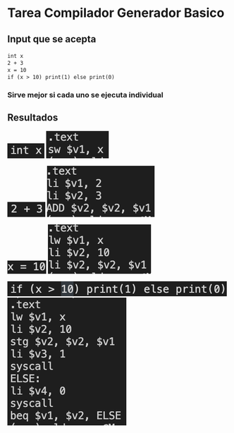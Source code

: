 # Tarea Compilador Generador Basico
## Input que se acepta

    int x
    2 + 3
    x = 10
    if (x > 10) print(1) else print(0)
### Sirve mejor si cada uno se ejecuta individual

## Resultados
![Declaración](./resultados/declarar.png "Declarar")
![Resultado Declaración](./resultados/declararResultado.png "Resultado Declarar")

![Aritmética](./resultados/aritmetica.png "Aritmética")
![Resultado Aritmética](./resultados/aritmeticaResultado.png "Resultado Aritmética")

![Asignación](./resultados/asignar.png "Asignación")
![Resultado Declaración](./resultados/asignarResultado.png "Resultado Asignación")

![If](./resultados/if.png "If")
![Resultado If](./resultados/ifResultado.png "Resultado If")
